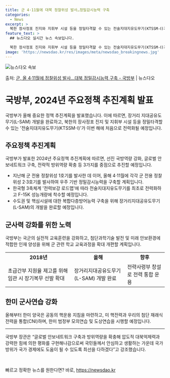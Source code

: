 ```yaml
---
title: 군 4·11월에 대북 정찰위성 발사…정밀감시능력 구축
categories:
  - News
excerpt: >
  북한 장사정포 진지와 지휘부 시설 등을 정밀타격할 수 있는 전술지대지유도무기(KTSSM-Ⅰ)가 올해 처음으로…
feature_text: >
  ## 뉴스다오 실시간 뉴스 속보입니다.

  북한 장사정포 진지와 지휘부 시설 등을 정밀타격할 수 있는 전술지대지유도무기(KTSSM-Ⅰ)가 올해 처음으로…
image: 'https://newsdao.kr/res/images/meta/newsdao_breakingnews.jpg'
---
```


![뉴스다오 속보](https://newsdao.kr/res/images/meta/newsdao_breakingnews.jpg)

<p>출처: <a href="https://newsdao.kr/3380" rel="dofollow">군, 올 4·11월에 정찰위성 발사…대북 정밀감시능력 구축 - 국방부</a> | 뉴스다오</p>

<h1>국방부, 2024년 주요정책 추진계획 발표</h1>
<p data-ke-size="size16">국방부가 올해 중요한 정책 추진계획을 발표했습니다. 이에 따르면, 장거리 지대공유도무기(L-SAM) 개발을 완료하고, 북한의 장사정포 진지 및 지휘부 시설 등을 정밀타격할 수 있는 '전술지대지유도무기(KTSSM-Ⅰ)'가 이번 해에 처음으로 전력화될 예정입니다.</p>

<h2 data-ke-size="size24">주요정책 추진계획</h2>
<p data-ke-size="size16">국방부가 발표한 2024년 주요정책 추진계획에 따르면, 선진 국방역량 강화, 글로벌 안보네트워크 구축, 전략적 방위역량 확충 등 3가지를 중점으로 추진할 예정입니다.</p>

<ul>
  <li>지난해 군 전용 정찰위성 1호기를 발사한 데 이어, 올해 4·11월에 각각 군 전용 정찰위성 2·3호기를 발사하여 우주 기반 정밀감시능력을 구축할 계획입니다.</li>
  <li>한국형 3축체계 '전력보강 로드맵'에 따라 전술지대지유도무기를 최초로 전력화하고 F-15K 성능개량에 착수할 예정입니다.</li>
  <li>수도권 및 핵심시설에 대한 복합다층방어능력 구축을 위해 장거리지대공유도무기(L-SAM)의 개발을 완료할 예정입니다.</li>
</ul>

<h2 data-ke-size="size24">군사력 강화를 위한 노력</h2>
<p data-ke-size="size16">국방부는 국군의 실전적 교육훈련을 강화하고, 첨단과학기술 발전 및 미래 안보환경에 적합한 인재 양성을 위해 군 관련 학교 교육과정을 확대 개편할 계획입니다.</p>

<table>
  <tr>
    <td style="text-align: center; height: 17px;"><b>2018년</b></td>
    <td style="text-align: center; height: 17px;"><b>올해</b></td>
    <td style="text-align: center; height: 17px;"><b>향후</b></td>
  </tr>
  <tr>
    <td>초급간부 지원율 제고를 위해 임관 시 장기복무 선발 확대</td>
    <td>장거리지대공유도무기(L-SAM) 개발 완료</td>
    <td>전략사령부 창설로 전력 통합 운용</td>
  </tr>
</table>

<h2 data-ke-size="size24">한미 군사연습 강화</h2>
<p data-ke-size="size16">올해부터 한미 양국은 공동의 핵운용 지침을 마련하고, 미 핵전력과 우리의 첨단 재래식 전력을 통합(CNI)하며, 한미 범정부 모의연습 및 도상연습을 시행할 예정입니다.</p>

<hr>

<p data-ke-size="size16">국방부 장관은 “글로벌 안보네트워크 구축과 방위역량을 확충해 압도적 대북억제력과 강력한 힘에 의한 평화를 구현해나감으로써 국민들께서 안심하고 생활하는 가운데 국가방위가 국가 경제에도 도움이 될 수 있도록 최선을 다하겠다”고 강조했습니다.</p>
<p data-ke-size="size16">&nbsp;</p> 

빠르고 정확한 뉴스를 원한다면? 바로, <a href="https://newsdao.kr" rel="dofollow">https://newsdao.kr</a>


